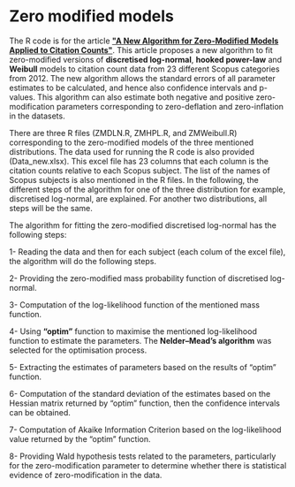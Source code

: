 # Zero modified models
The R code is for the article [**"A New Algorithm for Zero-Modified Models Applied to Citation Counts"**](https://link.springer.com/article/10.1007/s11192-020-03654-8). This article proposes a new algorithm to fit zero-modified versions of **discretised log-normal**, **hooked power-law** and **Weibull** models to citation count data from 23 different Scopus categories from 2012. The new algorithm allows the standard errors of all parameter estimates to be calculated, and hence also confidence intervals and p-values. This algorithm can also estimate both negative and positive zero-modification parameters corresponding to zero-deflation and zero-inflation in the datasets.

There are three R files (ZMDLN.R, ZMHPL.R, and ZMWeibull.R) corresponding to the zero-modified models of the three mentioned distributions. The data used for running the R code is also provided (Data_new.xlsx). This excel file has 23 columns that each column is the citation counts relative to each Scopus subject. The list of the names of Scopus subjects is also mentioned in the R files. In the following, the different steps of the algorithm for one of the three distribution for example, discretised log-normal, are explained. For another two distributions, all steps will be the same. 


The algorithm for fitting the zero-modified discretised log-normal has the following steps:

1-	Reading the data and then for each subject (each colum of the excel file), the algorithm will do the following steps.

2-	Providing the zero-modified mass probability function of discretised log-normal. 

3-	Computation of the log-likelihood function of the mentioned mass function.

4-	Using **“optim”** function to maximise the mentioned log-likelihood function to estimate the parameters. The **Nelder–Mead’s algorithm** was selected for the optimisation process. 

5-	Extracting the estimates of parameters based on the results of “optim” function.

6-	Computation of the standard deviation of the estimates based on the Hessian matrix returned by “optim” function, then the confidence intervals can be obtained.

7-	Computation of Akaike Information Criterion based on the log-likelihood value returned by the “optim” function.

8-	Providing Wald hypothesis tests related to the parameters, particularly for the zero-modification parameter to determine whether there is statistical evidence of zero-modification in the data.

